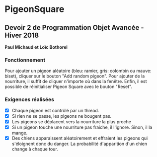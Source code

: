# PigeonSquare

<h2>Devoir 2 de Programmation Objet Avancée - Hiver 2018</h2>
<b>Paul Michaud et Loïc Bothorel</b>

<h3>Fonctionnement</h3>

Pour ajouter un pigeon aléatoire (bleu: ramier, gris: colombin ou mauve: biset), cliquer sur le bouton "Add random pigeon". Pour ajouter de la nourriture, il suffit de cliquer n'importe où dans la fenêtre. Enfin, il est possible de réinitialiser Pigeon Square avec le bouton "Reset". 

<h3>Exigences réalisées</h3>

- [x] Chaque pigeon est contrôlé par un thread.
- [x] Si rien ne se passe, les pigeons ne bougent pas.
- [x] Les pigeons se déplacent vers la nourriture la plus proche
- [x] Si un pigeon touche une nourriture pas fraiche, il l'ignore. Sinon, il la mange.
- [x] Des chiens apparaissent aléatoirement et effraient les pigeons qui s'éloignent donc du danger. La probabilité d'apparition d'un chien change à chaque tour.
